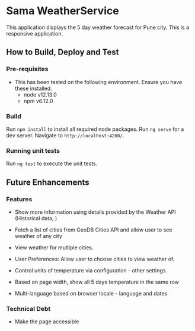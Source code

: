 # Sama WeatherService

This application displays the 5 day weather forecast for Pune city. This is a responsive application.

## How to Build, Deploy and Test

### Pre-requisites

- This has been tested on the following environment. Ensure you have these installed.
    - node v12.13.0
    - npm v6.12.0

### Build

Run `npm install` to install all required node packages.
Run `ng serve` for a dev server. Navigate to `http://localhost:4200/`. 

### Running unit tests

Run `ng test` to execute the unit tests.

## Future Enhancements

### Features

- Show more information using details provided by the Weather API (Historical data, )
- Fetch a list of cities from GeoDB Cities API and allow user to see weather of any city
- View weather for multiple cities.
- User Preferences: Allow user to choose cities to view weather of.  

- Control units of temperature via configuration - other settings.
- Based on page width, show all 5 days temperature in the same row
- Multi-language based on browser locale - language and dates

### Technical Debt
- Make the page accessible

